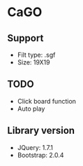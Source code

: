 # CaGO #

## Support ##

* Filt type: .sgf
* Size: 19X19

## TODO ##

* Click board function
* Auto play

## Library version ##
 
* JQuery: 1.7.1
* Bootstrap: 2.0.4

